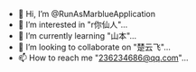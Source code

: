 - 👋 Hi, I’m @RunAsMarblueApplication
- 👀 I’m interested in "r你仙人"...
- 🌱 I’m currently learning "山本"...
- 💞️ I’m looking to collaborate on "楚云飞"...
- 📫 How to reach me "236234686@qq.com"...

<!---
RunAsMarblueApplication/RunAsMarblueApplication is a ✨ special ✨ repository because its `README.md` (this file) appears on your GitHub profile.
You can click the Preview link to take a look at your changes.
--->
